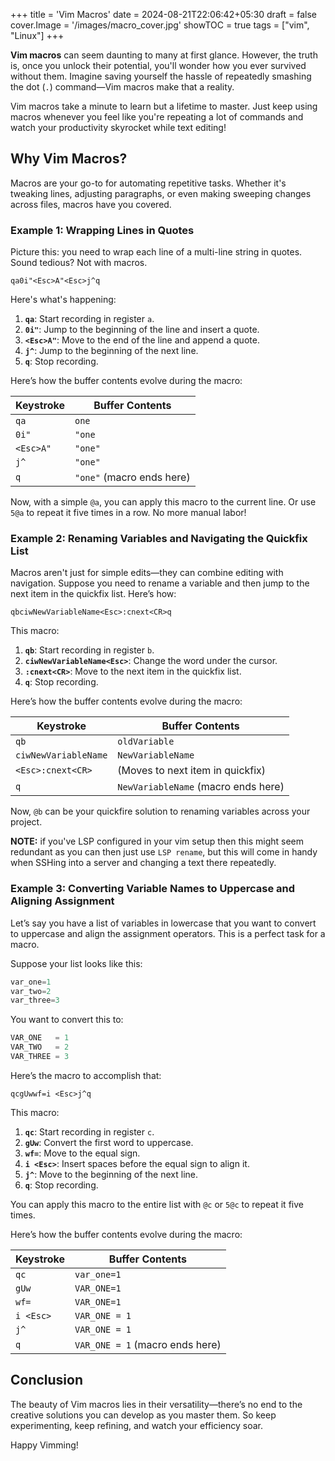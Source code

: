 +++
title = 'Vim Macros'
date = 2024-08-21T22:06:42+05:30
draft = false
cover.Image = '/images/macro_cover.jpg'
showTOC = true
tags = ["vim", "Linux"]
+++

**Vim macros** can seem daunting to many at first glance. However, the truth is, once you unlock their potential, you'll wonder how you ever survived without them. Imagine saving yourself the hassle of repeatedly smashing the dot (`.`) command—Vim macros make that a reality.

Vim macros take a minute to learn but a lifetime to master. Just keep using macros whenever you feel like you're repeating a lot of commands and watch your productivity skyrocket while text editing!

## Why Vim Macros?

Macros are your go-to for automating repetitive tasks. Whether it's tweaking lines, adjusting paragraphs, or even making sweeping changes across files, macros have you covered.

### Example 1: Wrapping Lines in Quotes

Picture this: you need to wrap each line of a multi-line string in quotes. Sound tedious? Not with macros.

```
qa0i"<Esc>A"<Esc>j^q
```

Here's what's happening:

1. **`qa`**: Start recording in register `a`.
2. **`0i"`**: Jump to the beginning of the line and insert a quote.
3. **`<Esc>A"`**: Move to the end of the line and append a quote.
4. **`j^`**: Jump to the beginning of the next line.
5. **`q`**: Stop recording.

Here’s how the buffer contents evolve during the macro:

| Keystroke | Buffer Contents           |
| --------- | ------------------------- |
| `qa`      | `one`                     |
| `0i"`     | `"one`                    |
| `<Esc>A"` | `"one"`                   |
| `j^`      | `"one"`                   |
| `q`       | `"one"` (macro ends here) |

Now, with a simple `@a`, you can apply this macro to the current line. Or use `5@a` to repeat it five times in a row. No more manual labor!

### Example 2: Renaming Variables and Navigating the Quickfix List

Macros aren't just for simple edits—they can combine editing with navigation. Suppose you need to rename a variable and then jump to the next item in the quickfix list. Here’s how:

```
qbciwNewVariableName<Esc>:cnext<CR>q
```

This macro:

1. **`qb`**: Start recording in register `b`.
2. **`ciwNewVariableName<Esc>`**: Change the word under the cursor.
3. **`:cnext<CR>`**: Move to the next item in the quickfix list.
4. **`q`**: Stop recording.

Here’s how the buffer contents evolve during the macro:

| Keystroke            | Buffer Contents                     |
| -------------------- | ----------------------------------- |
| `qb`                 | `oldVariable`                       |
| `ciwNewVariableName` | `NewVariableName`                   |
| `<Esc>:cnext<CR>`    | (Moves to next item in quickfix)    |
| `q`                  | `NewVariableName` (macro ends here) |

Now, `@b` can be your quickfire solution to renaming variables across your project.

**NOTE:** if you've LSP configured in your vim setup then this might seem redundant as you can then just use `LSP rename`, but this will come in handy when SSHing into a server and changing a text there repeatedly.

### Example 3: Converting Variable Names to Uppercase and Aligning Assignment

Let’s say you have a list of variables in lowercase that you want to convert to uppercase and align the assignment operators. This is a perfect task for a macro.

Suppose your list looks like this:

```cpp
var_one=1
var_two=2
var_three=3
```

You want to convert this to:

```cpp
VAR_ONE   = 1
VAR_TWO   = 2
VAR_THREE = 3
```

Here’s the macro to accomplish that:

```
qcgUwwf=i <Esc>j^q
```

This macro:

1. **`qc`**: Start recording in register `c`.
2. **`gUw`**: Convert the first word to uppercase.
3. **`wf=`**: Move to the equal sign.
4. **`i <Esc>`**: Insert spaces before the equal sign to align it.
5. **`j^`**: Move to the beginning of the next line.
6. **`q`**: Stop recording.

You can apply this macro to the entire list with `@c` or `5@c` to repeat it five times.

Here’s how the buffer contents evolve during the macro:

| Keystroke | Buffer Contents                 |
| --------- | ------------------------------- |
| `qc`      | `var_one=1`                     |
| `gUw`     | `VAR_ONE=1`                     |
| `wf=`     | `VAR_ONE=1`                     |
| `i <Esc>` | `VAR_ONE = 1`                   |
| `j^`      | `VAR_ONE = 1`                   |
| `q`       | `VAR_ONE = 1` (macro ends here) |

## Conclusion

The beauty of Vim macros lies in their versatility—there’s no end to the creative solutions you can develop as you master them. So keep experimenting, keep refining, and watch your efficiency soar.

Happy Vimming!
